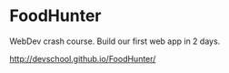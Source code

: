 FoodHunter
==========

WebDev crash course. Build our first web app in 2 days.

http://devschool.github.io/FoodHunter/
